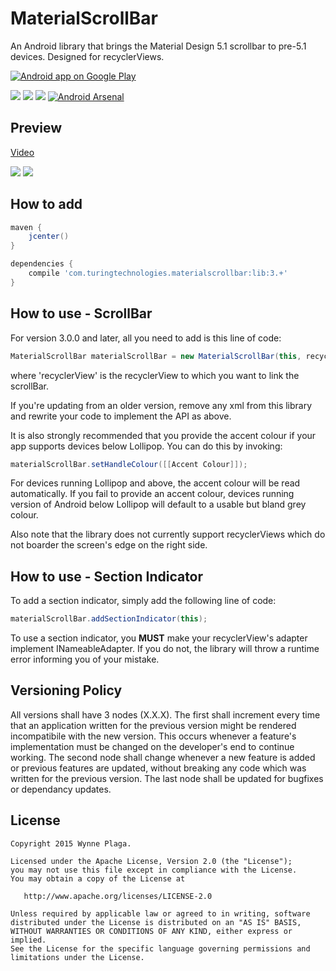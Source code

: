 # MaterialScrollBar

An Android library that brings the Material Design 5.1 scrollbar to pre-5.1 devices. Designed for recyclerViews.

<a href="https://play.google.com/store/apps/details?id=com.turingtechnologies.materialscrollbardemo">
  <img alt="Android app on Google Play" src="https://developer.android.com/images/brand/en_app_rgb_wo_45.png" />
</a>

![](https://img.shields.io/hexpm/l/plug.svg) ![](https://img.shields.io/github/release/krimin-killr21/MaterialScrollBar.svg?label=jCenter) ![](https://img.shields.io/badge/API-7%2B-blue.svg?style=flat) [![Android Arsenal](https://img.shields.io/badge/Android%20Arsenal-MaterialScrollBar-blue.svg?style=flat)](https://android-arsenal.com/details/1/2441)

Preview
-------

[Video](https://youtu.be/CmcPsJYuzME)

![](http://i.imgur.com/9rY0e8h.png)
![](http://i.imgur.com/8DNLqkn.png)

How to add
--------

```gradle
maven {
    jcenter()
}
```

```gradle
dependencies {
    compile 'com.turingtechnologies.materialscrollbar:lib:3.+'
}
```

How to use - ScrollBar
--------
For version 3.0.0 and later, all you need to add is this line of code:

```java
MaterialScrollBar materialScrollBar = new MaterialScrollBar(this, recyclerView);
```

where 'recyclerView' is the recyclerView to which you want to link the scrollBar.

If you're updating from an older version, remove any xml from this library and rewrite your code to implement the API as above.

It is also strongly recommended that you provide the accent colour if your app supports devices below Lollipop. You can do this by invoking:

```java
materialScrollBar.setHandleColour([[Accent Colour]]);
```

For devices running Lollipop and above, the accent colour will be read automatically. If you fail to provide an accent colour, devices running version of Android below Lollipop will default to a usable but bland grey colour.

Also note that the library does not currently support recyclerViews which do not boarder the screen's edge on the right side.

How to use - Section Indicator
--------
To add a section indicator, simply add the following line of code:

```java
materialScrollBar.addSectionIndicator(this);
```

To use a section indicator, you **MUST** make your recyclerView's adapter implement INameableAdapter. If you do not, the library will throw a runtime error informing you of your mistake.

Versioning Policy
-------

All versions shall have 3 nodes (X.X.X). The first shall increment every time that an application written for the previous version might be rendered incompatibile with the new version. This occurs whenever a feature's implementation must be changed on the developer's end to continue working. The second node shall change whenever a new feature is added or previous features are updated, without breaking any code which was written for the previous version. The last node shall be updated for bugfixes or dependancy updates.

License
--------

    Copyright 2015 Wynne Plaga.

    Licensed under the Apache License, Version 2.0 (the "License");
    you may not use this file except in compliance with the License.
    You may obtain a copy of the License at

       http://www.apache.org/licenses/LICENSE-2.0

    Unless required by applicable law or agreed to in writing, software
    distributed under the License is distributed on an "AS IS" BASIS,
    WITHOUT WARRANTIES OR CONDITIONS OF ANY KIND, either express or implied.
    See the License for the specific language governing permissions and
    limitations under the License.

